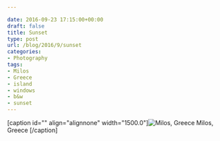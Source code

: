 ```yaml
---

date: 2016-09-23 17:15:00+00:00
draft: false
title: Sunset
type: post
url: /blog/2016/9/sunset
categories:
- Photography
tags:
- Milos
- Greece
- island
- windows
- b&w
- sunset
---
```


[caption id="" align="alignnone" width="1500.0"]![ Milos, Greece ](/images/2016-09-23-20169sunset/image-asset.jpeg)
 Milos, Greece [/caption]
